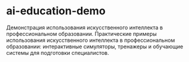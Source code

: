 # ai-education-demo
Демонстрация использования искусственного интеллекта в профессиональном образовании.  Практические примеры использования искусственного интеллекта 
в профессиональном образовании: интерактивные симуляторы, тренажеры и обучающие системы для подготовки специалистов.
